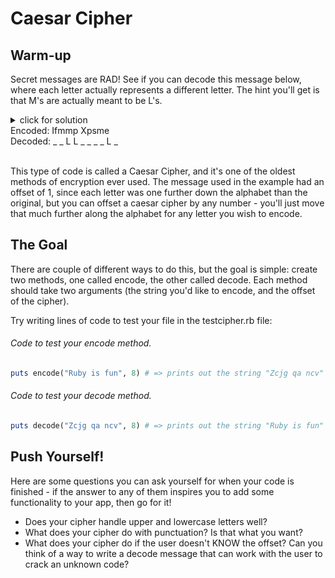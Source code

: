 # Caesar Cipher

## Warm-up

Secret messages are RAD! See if you can decode this message below, where each letter actually represents a different letter. The hint you'll get is that M's are actually meant to be L's.

<details>
  <summary>click for solution <br> Encoded: Ifmmp Xpsme  <br>  Decoded:  _ _ L L _   _ _ _ L _ </summary><br>


  Each letter has been encoded by moving just one further down the alphabet than the original letter. Since L changed to M by going one further down, we can undo the message by going one letter backwards up the alphabet.

  * That means the first letter, I, should actually be an H.
  * The F should be an E.
  * The P's should be O's.
  * The X should be a W.
  * The S should be an R.
  * The E should be a D.

  The fully decoded message will be HELLO WORLD.
</details><br>

This type of code is called a Caesar Cipher, and it's one of the oldest methods of encryption ever used. The message used in the example had an offset of 1, since each letter was one further down the alphabet than the original, but you can offset a caesar cipher by any number - you'll just move that much further along the alphabet for any letter you wish to encode.

## The Goal

There are couple of different ways to do this, but the goal is simple: create two methods, one called encode, the other called decode. Each method should take two arguments (the string you'd like to encode, and the offset of the cipher).

Try writing lines of code to test your file in the testcipher.rb file:

###### Code to test your encode method.

```ruby
puts encode("Ruby is fun", 8) # => prints out the string "Zcjg qa ncv"
```

###### Code to test your decode method.

```ruby
puts decode("Zcjg qa ncv", 8) # => prints out the string "Ruby is fun"
```

## Push Yourself!

Here are some questions you can ask yourself for when your code is finished - if the answer to any of them inspires you to add some functionality to your app, then go for it!

* Does your cipher handle upper and lowercase letters well?
* What does your cipher do with punctuation? Is that what you want?
* What does your cipher do if the user doesn't KNOW the offset? Can you think of a way to write a decode message that can work with the user to crack an unknown code?
